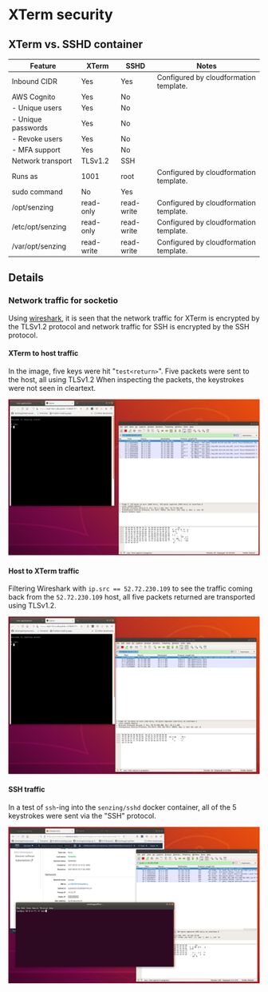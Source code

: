 # XTerm security

## XTerm vs. SSHD container

| Feature            | XTerm      | SSHD       | Notes                                  |
|--------------------|------------|------------| ---------------------------------------|
| Inbound CIDR       | Yes        | Yes        | Configured by cloudformation template. |
| AWS Cognito        | Yes        | No         | |
| - Unique users     | Yes        | No         | |
| - Unique passwords | Yes        | No         | |
| - Revoke users     | Yes        | No         | |
| - MFA support      | Yes        | No         | |
| Network transport  | TLSv1.2    | SSH        | |
| Runs as            | 1001       | root       | Configured by cloudformation template. |
| sudo command       | No         | Yes        | |
| /opt/senzing       | read-only  | read-write | Configured by cloudformation template. |
| /etc/opt/senzing   | read-only  | read-write | Configured by cloudformation template. |
| /var/opt/senzing   | read-write | read-write | Configured by cloudformation template. |

## Details

### Network traffic for socketio

Using
[wireshark](https://www.wireshark.org/),
it is seen that the network traffic for XTerm is encrypted by the TLSv1.2 protocol
and network traffic for SSH is encrypted by the SSH protocol.

#### XTerm to host traffic

In the image, five keys were hit "`test<return>`".
Five packets were sent to the host, all using TLSv1.2
When inspecting the packets, the keystrokes were not seen in cleartext.

![Traffic from XTerm to host](xterm-to-host.png)

#### Host to XTerm traffic

Filtering Wireshark with `ip.src == 52.72.230.109` to see the traffic coming back from the `52.72.230.109` host,
all five packets returned are transported using TLSv1.2.

![Traffic from host back to XTerm](host-to-xterm.png)

#### SSH traffic

In a test of `ssh`-ing into the `senzing/sshd` docker container,
all of the 5 keystrokes were sent via the "SSH" protocol.

![SSH traffic](sshd.png)
